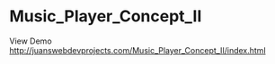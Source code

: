 # Music_Player_Concept_II

View Demo http://juanswebdevprojects.com/Music_Player_Concept_II/index.html
